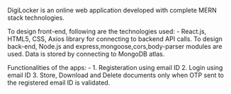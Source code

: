 DigiLocker is an online web application developed with complete MERN stack technologies.

To design front-end, following are the technologies used: - React.js, HTML5, CSS, Axios library for connecting to backend API calls.
To design back-end, Node.js and express,mongoose,cors,body-parser modules are used. Data is stored by connecting to MongoDB atlas.

Functionalities of the apps: - 
    1. Registeration using email ID
    2. Login using email ID
    3. Store, Download and Delete documents only when OTP sent to the registered email ID is validated.
